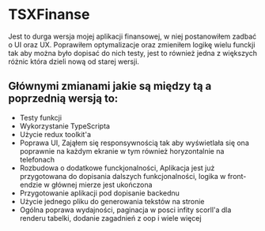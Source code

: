 # TSXFinanse
Jest to durga wersja mojej aplikacji finansowej, w niej postanowiłem zadbać o UI oraz UX.
Poprawiłem optymalizacje oraz zmieniłem logikę wielu funckji tak aby można było dopisać do nich testy, jest to również jedna z większych różnic która
dzieli nową od starej wersji.

## Głównymi zmianami jakie są między tą a poprzednią wersją to:
- Testy funkcji
- Wykorzystanie TypeScripta
- Użycie redux toolkit'a 
- Poprawa UI, Zająłem się responsywnością tak aby wyświetlała się ona poprawnie na każdym ekranie w tym również horyzontalnie na telefonach
- Rozbudowa o dodatkowe funckjonalności, Aplikacja jest już przygotowana do dopisania dalszych funkcjonalności, logika w front-endzie w głównej mierze jest ukończona
- Przygotowanie aplikacji pod dopisanie backednu
- Użycie jednego pliku do generowania tekstów na stronie
- Ogólna poprawa wydajności, paginacja w posci infity scorll'a dla renderu tabelki, dodanie zagadnień z oop i wiele więcej



